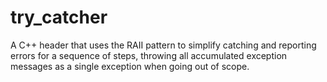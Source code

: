 # try_catcher
A  C++ header that uses the RAII pattern to simplify catching and reporting errors for a sequence of steps, throwing all accumulated exception messages as a single exception when going out of scope.
